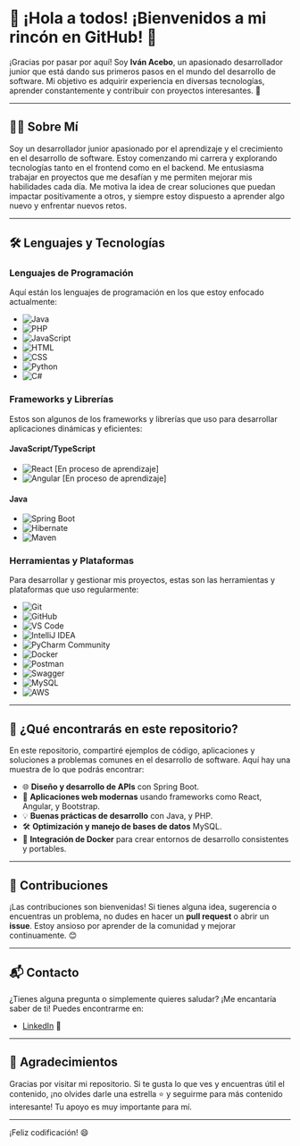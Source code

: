 # 🌟 ¡Hola a todos! ¡Bienvenidos a mi rincón en GitHub! 🚀

¡Gracias por pasar por aquí! Soy **Iván Acebo**, un apasionado desarrollador junior que está dando sus primeros pasos en el mundo del desarrollo de software. Mi objetivo es adquirir experiencia en diversas tecnologías, aprender constantemente y contribuir con proyectos interesantes. 🚀

---

## 🧑‍💻 Sobre Mí

Soy un desarrollador junior apasionado por el aprendizaje y el crecimiento en el desarrollo de software. Estoy comenzando mi carrera y explorando tecnologías tanto en el frontend como en el backend. Me entusiasma trabajar en proyectos que me desafían y me permiten mejorar mis habilidades cada día. Me motiva la idea de crear soluciones que puedan impactar positivamente a otros, y siempre estoy dispuesto a aprender algo nuevo y enfrentar nuevos retos.

---

## 🛠️ Lenguajes y Tecnologías

### Lenguajes de Programación
Aquí están los lenguajes de programación en los que estoy enfocado actualmente:

- ![Java](https://img.shields.io/badge/Java-%23ED8B00.svg?style=for-the-badge&logo=java&logoColor=white)
- ![PHP](https://img.shields.io/badge/PHP-777BB4?style=for-the-badge&logo=php&logoColor=white)
- ![JavaScript](https://img.shields.io/badge/JavaScript-F7DF1E?style=for-the-badge&logo=javascript&logoColor=black)
- ![HTML](https://img.shields.io/badge/HTML-E34F26?style=for-the-badge&logo=html5&logoColor=white)
- ![CSS](https://img.shields.io/badge/CSS-1572B6?style=for-the-badge&logo=css3&logoColor=white)
- ![Python](https://img.shields.io/badge/Python-3776AB?style=for-the-badge&logo=python&logoColor=white)
- ![C#](https://img.shields.io/badge/C%23-239120?style=for-the-badge&logo=c-sharp&logoColor=white)

### Frameworks y Librerías
Estos son algunos de los frameworks y librerías que uso para desarrollar aplicaciones dinámicas y eficientes:

#### JavaScript/TypeScript
- ![React](https://img.shields.io/badge/React-61DAFB?style=for-the-badge&logo=react&logoColor=black) [En proceso de aprendizaje]
- ![Angular](https://img.shields.io/badge/Angular-DD0031?style=for-the-badge&logo=angular&logoColor=white) [En proceso de aprendizaje]

#### Java
- ![Spring Boot](https://img.shields.io/badge/Spring_Boot-F2F4F9?style=for-the-badge&logo=spring&logoColor=6DB33F)
- ![Hibernate](https://img.shields.io/badge/Hibernate-59666C?style=for-the-badge&logo=hibernate&logoColor=white)
- ![Maven](https://img.shields.io/badge/Maven-C71A36?style=for-the-badge&logo=apache-maven&logoColor=white)

### Herramientas y Plataformas
Para desarrollar y gestionar mis proyectos, estas son las herramientas y plataformas que uso regularmente:

- ![Git](https://img.shields.io/badge/Git-F05032?style=for-the-badge&logo=git&logoColor=white)
- ![GitHub](https://img.shields.io/badge/GitHub-181717?style=for-the-badge&logo=github&logoColor=white)
- ![VS Code](https://img.shields.io/badge/VS_Code-007ACC?style=for-the-badge&logo=visual%20studio%20code&logoColor=white)
- ![IntelliJ IDEA](https://img.shields.io/badge/IntelliJ_IDEA-000000?style=for-the-badge&logo=intellij-idea&logoColor=white)
- ![PyCharm Community](https://img.shields.io/badge/PyCharm_Community-000000?style=for-the-badge&logo=pycharm&logoColor=white)
- ![Docker](https://img.shields.io/badge/Docker-2496ED?style=for-the-badge&logo=docker&logoColor=white)
- ![Postman](https://img.shields.io/badge/Postman-FF6C37?style=for-the-badge&logo=postman&logoColor=white)
- ![Swagger](https://img.shields.io/badge/Swagger-85EA2D?style=for-the-badge&logo=swagger&logoColor=black)
- ![MySQL](https://img.shields.io/badge/MySQL-4479A1?style=for-the-badge&logo=mysql&logoColor=white)
- ![AWS](https://img.shields.io/badge/AWS-232F3E?style=for-the-badge&logo=amazon-aws&logoColor=white)


---

## 🚀 ¿Qué encontrarás en este repositorio?

En este repositorio, compartiré ejemplos de código, aplicaciones y soluciones a problemas comunes en el desarrollo de software. Aquí hay una muestra de lo que podrás encontrar:

- 🌐 **Diseño y desarrollo de APIs** con Spring Boot.
- 🎨 **Aplicaciones web modernas** usando frameworks como React, Angular, y Bootstrap.
- 💡 **Buenas prácticas de desarrollo** con Java, y PHP.
- 🛠️ **Optimización y manejo de bases de datos** MySQL.
- 🐳 **Integración de Docker** para crear entornos de desarrollo consistentes y portables.

---

## 🤝 Contribuciones

¡Las contribuciones son bienvenidas! Si tienes alguna idea, sugerencia o encuentras un problema, no dudes en hacer un **pull request** o abrir un **issue**. Estoy ansioso por aprender de la comunidad y mejorar continuamente. 😊

---

## 📬 Contacto

¿Tienes alguna pregunta o simplemente quieres saludar? ¡Me encantaría saber de ti! Puedes encontrarme en:

- [LinkedIn](https://www.linkedin.com/in/iván-acebo-gonzález) 💼

---

## 🌟 Agradecimientos

Gracias por visitar mi repositorio. Si te gusta lo que ves y encuentras útil el contenido, ¡no olvides darle una estrella ⭐ y seguirme para más contenido interesante! Tu apoyo es muy importante para mí.

---

¡Feliz codificación! 😄
